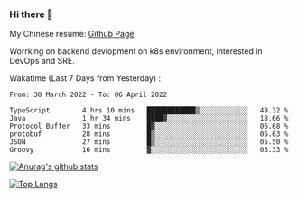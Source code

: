 ### Hi there 👋

My Chinese resume: [Github Page](https://spencercjh.github.io/resume/)

Worrking on backend devlopment on k8s environment, interested in DevOps and SRE.

Wakatime (Last 7 Days from Yesterday) :

<!--START_SECTION:waka-->

```text
From: 30 March 2022 - To: 06 April 2022

TypeScript        4 hrs 10 mins   ████████████▒░░░░░░░░░░░░   49.32 %
Java              1 hr 34 mins    ████▓░░░░░░░░░░░░░░░░░░░░   18.66 %
Protocol Buffer   33 mins         █▓░░░░░░░░░░░░░░░░░░░░░░░   06.68 %
protobuf          28 mins         █▒░░░░░░░░░░░░░░░░░░░░░░░   05.63 %
JSON              27 mins         █▒░░░░░░░░░░░░░░░░░░░░░░░   05.50 %
Groovy            16 mins         ▓░░░░░░░░░░░░░░░░░░░░░░░░   03.33 %
```

<!--END_SECTION:waka-->

[![Anurag's github stats](https://github-readme-stats.vercel.app/api?username=spencercjh&theme=tokyonight&show_icons=true)](https://github.com/anuraghazra/github-readme-stats)

[![Top Langs](https://github-readme-stats.vercel.app/api/top-langs/?username=spencercjh&layout=compact&theme=tokyonight)](https://github.com/anuraghazra/github-readme-stats)

